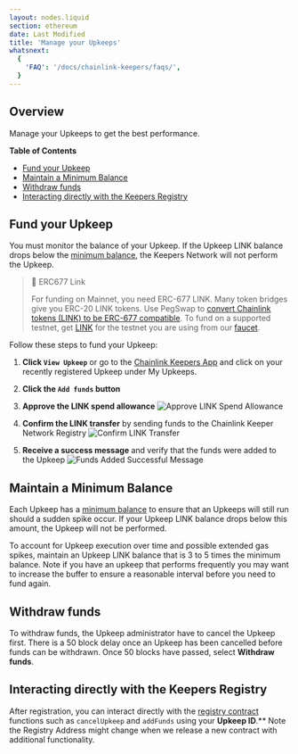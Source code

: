 ```yaml
---
layout: nodes.liquid
section: ethereum
date: Last Modified
title: 'Manage your Upkeeps'
whatsnext:
  {
    'FAQ': '/docs/chainlink-keepers/faqs/',
  }
---
```


## Overview

Manage your Upkeeps to get the best performance.


**Table of Contents**
+ [Fund your Upkeep](#fund-your-upkeep)
+ [Maintain a Minimum Balance](#maintain-a-minimum-balance)
+ [Withdraw funds](#withdraw-funds)
+ [Interacting directly with the Keepers Registry](#interacting-directly-with-the-keepers-registry)

## Fund your Upkeep

You must monitor the balance of your Upkeep. If the Upkeep LINK balance drops below the [minimum balance](../keeper-economics/#minimum-balance), the Keepers Network will not perform the Upkeep.

> 📘 ERC677 Link
>
> For funding on Mainnet, you need ERC-677 LINK. Many token bridges give you ERC-20 LINK tokens. Use PegSwap to [convert Chainlink tokens (LINK) to be ERC-677 compatible](https://pegswap.chain.link/). To fund on a supported testnet, get [LINK](../../link-token-contracts/) for the testnet you are using from our [faucet](https://faucets.chain.link/).

Follow these steps to fund your Upkeep:

  1. **Click `View Upkeep`** or go to the [Chainlink Keepers App](https://keepers.chain.link) and click on your recently registered Upkeep under My Upkeeps.

  1. **Click the `Add funds` button**

  1. **Approve the LINK spend allowance**
    ![Approve LINK Spend Allowance](/images/contract-devs/keeper/keeper-approve-allowance.png)

  1. **Confirm the LINK transfer** by sending funds to the Chainlink Keeper Network Registry
    ![Confirm LINK Transfer](/images/contract-devs/keeper/keeper-confirm-transfer.png)

  1. **Receive a success message** and verify that the funds were added to the Upkeep
    ![Funds Added Successful Message](/images/contract-devs/keeper/keeper-add-funds.png)

## Maintain a Minimum Balance

Each Upkeep has a [minimum balance](../keeper-economics/#minimum-balance) to ensure that an Upkeeps will still run should a sudden spike occur. If your Upkeep LINK balance drops below this amount, the Upkeep will not be performed.

To account for Upkeep execution over time and possible extended gas spikes, maintain an Upkeep LINK balance that is 3 to 5 times the minimum balance. Note if you have an upkeep that performs frequently you may want to increase the buffer to ensure a reasonable interval before you need to fund again.

## Withdraw funds

To withdraw funds, the Upkeep administrator have to cancel the Upkeep first. There is a 50 block delay once an Upkeep has been cancelled before funds can be withdrawn. Once 50 blocks have passed, select **Withdraw funds**.


## Interacting directly with the Keepers Registry

After registration, you can interact directly with the [registry contract](https://etherscan.io/address/0x7b3EC232b08BD7b4b3305BE0C044D907B2DF960B#code) functions such as `cancelUpkeep` and `addFunds` using your **Upkeep ID**.** Note the Registry Address might change when we release a new contract with additional functionality.
